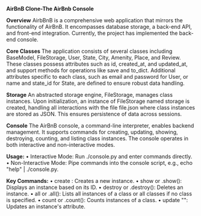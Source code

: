 **AirBnB Clone-The AirBnb Console**

**Overview**
AirbBnB is a comprehensive web application that mirrors the functionality of AirBnB. 
It encompasses database storage, a back-end API, and front-end integration. 
Currently, the project has implemented the back-end console.

**Core Classes**
The application consists of several classes including BaseModel, FileStorage, User, State, City, Amenity, Place, and Review. 
These classes possess attributes such as id, created_at, and updated_at, and support methods for operations like save and to_dict.
Additional attributes specific to each class, such as email and password for User,
or name and state_id for State, are defined to ensure robust data handling.

**Storage**
An abstracted storage engine, FileStorage, manages class instances.
Upon initialization, an instance of FileStorage named storage is created, 
handling all interactions with the file file.json where class instances are stored as JSON. 
This ensures persistence of data across sessions.

**Console**
The AirBnB console, a command-line interpreter, enables backend management. 
It supports commands for creating, updating, showing, destroying, counting, and listing class instances.
The console operates in both interactive and non-interactive modes.

**Usage:**
•	Interactive Mode: Run ./console.py and enter commands directly.
•	Non-Interactive Mode: Pipe commands into the console script, e.g., echo "help" | ./console.py.

**Key Commands:**
•	create <class>: Creates a new instance.
•	show <class> <id> or <class>.show(<id>): Displays an instance based on its ID.
•	destroy <class> <id> or <class>.destroy(<id>): Deletes an instance.
•	all <class> or <class>.all(): Lists all instances of a class or all classes if no class is specified.
•	count <class> or <class>.count(): Counts instances of a class.
•	update <class> <id> <attribute> "<value>": Updates an instance's attribute.

